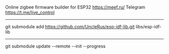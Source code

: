 Online zigbee firmware builder for ESP32 https://meef.ru/ Telegram https://t.me/live_control

-------------------------------------------------------------------------------

git submodule add https://github.com/UncleRus/esp-idf-lib.git libs/esp-idf-lib

--------------------------------------------------------------------------------

git submodule update --remote --init --progress